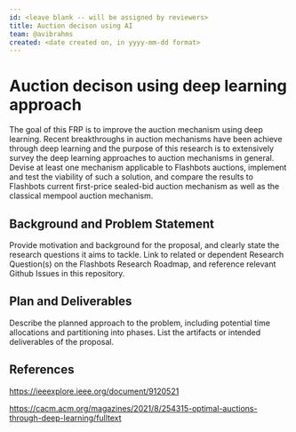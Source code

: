 ```yaml
---
id: <leave blank -- will be assigned by reviewers>
title: Auction decison using AI
team: @avibrahms
created: <date created on, in yyyy-mm-dd format>
---
```


# Auction decison using deep learning approach

The goal of this FRP is to improve the auction mechanism using deep learning. Recent breakthroughs in auction mechanisms have been achieve through deep learning and the purpose of this research is to extensively survey the deep learning approaches to auction mechanisms in general. Devise at least one mechanism applicable to Flashbots auctions, implement and test the viability of such a solution, and compare the results to Flashbots current first-price sealed-bid auction mechanism as well as the classical mempool auction mechanism. 

## Background and Problem Statement
Provide motivation and background for the proposal, and clearly state the research questions it aims to tackle. Link to related or dependent Research Question(s) on the Flashbots Research Roadmap, and reference relevant Github Issues in this repository.

## Plan and Deliverables
Describe the planned approach to the problem, including potential time allocations and partitioning into phases. List the artifacts or intended deliverables of the proposal.

## References
https://ieeexplore.ieee.org/document/9120521
  
https://cacm.acm.org/magazines/2021/8/254315-optimal-auctions-through-deep-learning/fulltext
